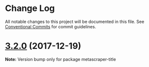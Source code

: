 # Change Log

All notable changes to this project will be documented in this file.
See [Conventional Commits](https://conventionalcommits.org) for commit guidelines.

<a name="3.2.0"></a>
# [3.2.0](https://github.com/microlinkhq/metascraper/tree/master/packages/metascraper-title/compare/v3.1.0...v3.2.0) (2017-12-19)




**Note:** Version bump only for package metascraper-title
